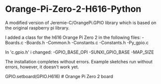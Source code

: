 # Orange-Pi-Zero-2-H616-Python
A modified version of Jeremie-C/OrangePi.GPIO library which is based on the original raspberry pi library. 

I added a class for the h616 Orange Pi Zero 2 in the following files:
-Boards.c
-Boards.h
-Common.h
-Constants.c
-Constants.h
-Py_gpio.c

In 'c.gpio.h' i changed:
-GPIO_BASE_OPI
-SUNXI_GPIO_BASE
-MAP_SIZE

The installation completes without errors. Example sketches run without errors, however, it doesn't work yet.  

GPIO.setboard(GPIO.H616) # Orange Pi Zero 2 board
